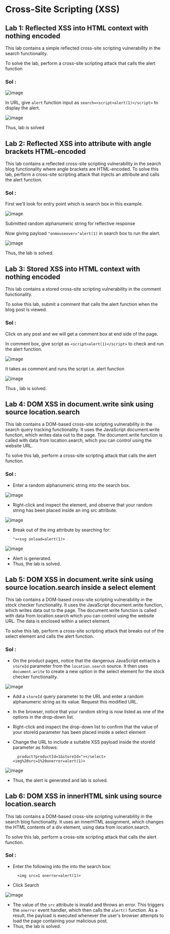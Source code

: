 # Cross-Site Scripting (XSS)

## Lab 1: Reflected XSS into HTML context with nothing encoded

This lab contains a simple reflected cross-site scripting vulnerability in the search functionality.

To solve the lab, perform a cross-site scripting attack that calls the alert function

### Sol :

![image](https://github.com/tousif13/Port_Swigger_Labs/assets/33444140/d6da919c-88b9-4b01-82ff-c0514ff2397c)

In URL, give `alert` function input as `search=<script>alert(1)</script>` to display the alert.

![image](https://github.com/tousif13/Port_Swigger_Labs/assets/33444140/fe86aca3-2bf3-4920-ba8e-248eb033f486)

Thus, lab is solved

## Lab 2: Reflected XSS into attribute with angle brackets HTML-encoded

This lab contains a reflected cross-site scripting vulnerability in the search blog functionality where angle brackets are HTML-encoded. To solve this lab, perform a cross-site scripting attack that injects an attribute and calls the alert function.

### Sol :

First we'll look for entry point which is search box in this example.

![image](https://github.com/tousif13/Port_Swigger_Labs/assets/33444140/6257437f-acd4-4490-b9a4-dba70772c902)

Submitted random alphanumeric string for reflective response

Now giving payload `"onmouseover="alert(1)` in search box to run the alert.

![image](https://github.com/tousif13/Port_Swigger_Labs/assets/33444140/9bef30ad-69f2-4647-9eb0-e0697b89ad38)

Thus, the lab is solved.

## Lab 3: Stored XSS into HTML context with nothing encoded

This lab contains a stored cross-site scripting vulnerability in the comment functionality.

To solve this lab, submit a comment that calls the alert function when the blog post is viewed.

### Sol :

Click on any post and we will get a comment box at end side of the page.

In comment box, give script as `<script>alert(1)</script>` to check and run the alert function.

![image](https://github.com/tousif13/Port_Swigger_Labs/assets/33444140/fb45191d-c16d-42e9-b575-ebb8a9e568cd)

It takes as comment and runs the script i.e. alert function

![image](https://github.com/tousif13/Port_Swigger_Labs/assets/33444140/447d3c99-a617-4cfb-890f-0a776bba83fb)

Thus , lab is solved.

## Lab 4: DOM XSS in document.write sink using source location.search

This lab contains a DOM-based cross-site scripting vulnerability in the search query tracking functionality. It uses the JavaScript document.write function, which writes data out to the page. The document.write function is called with data from location.search, which you can control using the website URL.

To solve this lab, perform a cross-site scripting attack that calls the alert function.

### Sol :

* Enter a random alphanumeric string into the search box.

![image](https://github.com/tousif13/Port_Swigger_Labs/assets/33444140/3a15f297-4c26-4ea0-85e5-5b8de28509ca)

* Right-click and inspect the element, and observe that your random string has been placed inside an img src attribute.

![image](https://github.com/tousif13/Port_Swigger_Labs/assets/33444140/eab7daaf-181d-43c0-a21e-35fc19a75ec6)

* Break out of the img attribute by searching for:

      "><svg onload=alert(1)>
  
![image](https://github.com/tousif13/Port_Swigger_Labs/assets/33444140/819eb6ca-4eb7-4acf-b266-883cd98b57c0)

* Alert is generated.
* Thus, the lab is solved.

## Lab 5: DOM XSS in document.write sink using source location.search inside a select element

This lab contains a DOM-based cross-site scripting vulnerability in the stock checker functionality. It uses the JavaScript document.write function, which writes data out to the page. The document.write function is called with data from location.search which you can control using the website URL. The data is enclosed within a select element.

To solve this lab, perform a cross-site scripting attack that breaks out of the select element and calls the alert function.

### Sol :

* On the product pages, notice that the dangerous JavaScript extracts a `storeId` parameter from the `location.search` source. It then uses `document.write` to create a new option in the select element for the stock checker functionality.
  
![image](https://github.com/tousif13/Port_Swigger_Labs/assets/33444140/8df68d39-7c7c-47cd-8752-08a0ab072c1a)

* Add a `storeId` query parameter to the URL and enter a random alphanumeric string as its value. Request this modified URL.
* In the browser, notice that your random string is now listed as one of the options in the drop-down list.
* Right-click and inspect the drop-down list to confirm that the value of your storeId parameter has been placed inside a select element
* Change the URL to include a suitable XSS payload inside the storeId parameter as follows:

        product?productId=1&storeId="></select><img%20src=1%20onerror=alert(1)>

![image](https://github.com/tousif13/Port_Swigger_Labs/assets/33444140/1df96d5d-2e05-4bfb-8ab6-2948ad55c55b)

* Thus, the alert is generated and lab is solved.

## Lab 6: DOM XSS in innerHTML sink using source location.search

This lab contains a DOM-based cross-site scripting vulnerability in the search blog functionality. It uses an innerHTML assignment, which changes the HTML contents of a div element, using data from location.search.

To solve this lab, perform a cross-site scripting attack that calls the alert function.

### Sol :

* Enter the following into the into the search box:

        <img src=1 onerror=alert(1)>

* Click Search

![image](https://github.com/tousif13/Port_Swigger_Labs/assets/33444140/2850c3c7-3b07-470d-b5bb-0e4365cf2d17)

* The value of the `src` attribute is invalid and throws an error. This triggers the `onerror` event handler, which then calls the `alert()` function. As a result, the payload is executed whenever the user's browser attempts to load the page containing your malicious post.
* Thus, the lab is solved.
